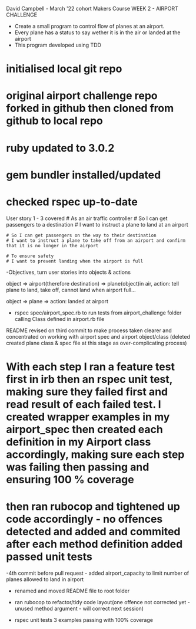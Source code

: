 David Campbell - March '22 cohort
Makers Course WEEK 2 - AIRPORT CHALLENGE

- Create a small program to control flow of planes at an airport.
- Every plane has a status to say wether it is in the air or landed at the airport
- This program developed using TDD

# initialised local git repo
# original airport challenge repo forked in github then cloned from github to local repo

# ruby updated to 3.0.2
# gem bundler installed/updated
# checked rspec up-to-date

User story 1 - 3 covered
    # As an air traffic controller 
    # So I can get passengers to a destination 
    # I want to instruct a plane to land at an airport

    # So I can get passengers on the way to their destination 
    # I want to instruct a plane to take off from an airport and confirm that it is no longer in the airport

    # To ensure safety 
    # I want to prevent landing when the airport is full 

-Objectives, turn user stories into objects & actions

object => airport(therefore destination) => plane(object)in air, action: tell plane to land, take off, cannot land when airport full...

object => plane => action: landed at airport

- rspec spec/airport_spec.rb to run tests from airport_challenge folder
calling Class defined in airport.rb file

README revised on third commit to make process taken clearer and concentrated on working with airport spec and airport object/class (deleted created plane class & spec file at this stage as over-complicating process)

# With each step I ran a feature test first in irb then an rspec unit test, making sure they failed first and read result of each failed test. I created wrapper examples in my airport_spec then created each definition in my Airport class accordingly, making sure each step was failing then passing and ensuring 100 % coverage

# then ran rubocop and tightened up code accordingly - no offences detected and added and commited after each method definition added passed unit tests

-4th commit before pull request - added airport_capacity to limit number of planes allowed to land in airport
- renamed and moved README file to root folder
- ran rubocop to refactor/tidy code layout(one offence not corrected yet - unused method argument - will correct next session)

- rspec unit tests 3 examples passing with 100% coverage